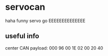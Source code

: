 # servocan
haha funny servo go EEEEEEEEEEEEEE

## useful info
center CAN payload: 000 96 00 1E 02 00 20 40

